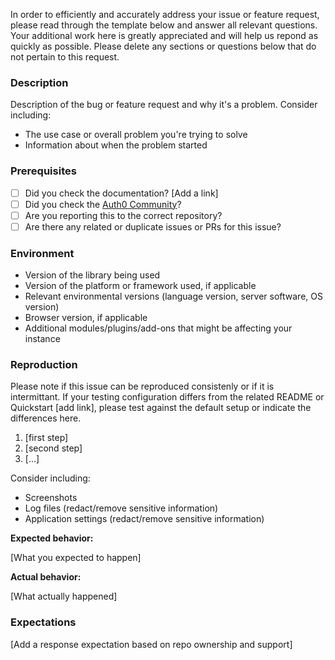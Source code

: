 In order to efficiently and accurately address your issue or feature request, please read through the template below and answer all relevant questions. Your additional work here is greatly appreciated and will help us repond as quickly as possible. Please delete any sections or questions below that do not pertain to this request. 

### Description

Description of the bug or feature request and why it's a problem. Consider including:

- The use case or overall problem you're trying to solve
- Information about when the problem started

### Prerequisites

* [ ] Did you check the documentation? [Add a link]
* [ ] Did you check the [Auth0 Community](https://community.auth0.com/)?
* [ ] Are you reporting this to the correct repository?
* [ ] Are there any related or duplicate issues or PRs for this issue?

### Environment

* Version of the library being used
* Version of the platform or framework used, if applicable
* Relevant environmental versions (language version, server software, OS version)
* Browser version, if applicable
* Additional modules/plugins/add-ons that might be affecting your instance

### Reproduction

Please note if this issue can be reproduced consistenly or if it is intermittant. If your testing configuration differs from the related README or Quickstart [add link], please test against the default setup or indicate the differences here. 

1. [first step]
2. [second step]
3. [...]

Consider including:

- Screenshots
- Log files (redact/remove sensitive information)
- Application settings (redact/remove sensitive information)

**Expected behavior:** 

[What you expected to happen]

**Actual behavior:** 

[What actually happened]

### Expectations

[Add a response expectation based on repo ownership and support]